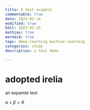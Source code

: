 ```yaml
---
title: A test exapmle
commentable: true
date: 2023-02-14
modified: true
Edit: 2023-02-15
mathjax: true
mermaid: true
tags: deep-learning machine-learning
categories: study
description: a test demo

---
```


# adopted irelia

an expamle test


$\alpha + \beta = \theta$
